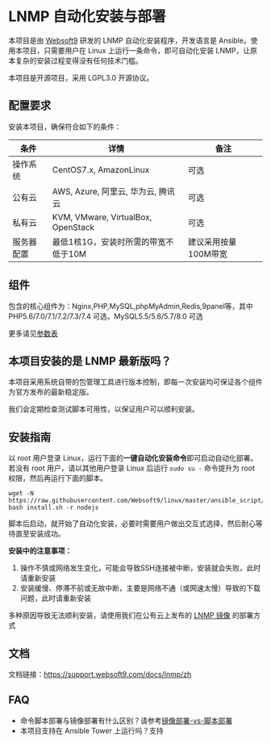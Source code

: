 # LNMP 自动化安装与部署

本项目是由 [Websoft9](http://www.websoft9.com) 研发的 LNMP 自动化安装程序，开发语言是 Ansible。使用本项目，只需要用户在 Linux 上运行一条命令，即可自动化安装 LNMP，让原本复杂的安装过程变得没有任何技术门槛。  

本项目是开源项目，采用 LGPL3.0 开源协议。

## 配置要求

安装本项目，确保符合如下的条件：

| 条件       | 详情       | 备注  |
| ------------ | ------------ | ----- |
| 操作系统       | CentOS7.x, AmazonLinux |  可选  |
| 公有云| AWS, Azure, 阿里云, 华为云, 腾讯云 | 可选 |
| 私有云|  KVM, VMware, VirtualBox, OpenStack | 可选 |
| 服务器配置 | 最低1核1G，安装时所需的带宽不低于10M |  建议采用按量100M带宽 |

## 组件

包含的核心组件为：Nginx,PHP,MySQL,phpMyAdmin,Redis,9panel等，其中 PHP5.6/7.0/7.1/7.2/7.3/7.4 可选，MySQL5.5/5.6/5.7/8.0 可选

更多请见[参数表](/docs/zh/stack-components.md)

## 本项目安装的是 LNMP 最新版吗？

本项目采用系统自带的包管理工具进行版本控制，即每一次安装均可保证各个组件为官方发布的最新稳定版。  

我们会定期检查测试脚本可用性，以保证用户可以顺利安装。

## 安装指南

以 root 用户登录 Linux，运行下面的**一键自动化安装命令**即可启动自动化部署。若没有 root 用户，请以其他用户登录 Linux 后运行 `sudo su -` 命令提升为 root 权限，然后再运行下面的脚本。

```
wget -N https://raw.githubusercontent.com/Websoft9/linux/master/ansible_script/install.sh; bash install.sh -r nodejs
```

脚本后启动，就开始了自动化安装，必要时需要用户做出交互式选择，然后耐心等待直至安装成功。

**安装中的注意事项：**  

1. 操作不慎或网络发生变化，可能会导致SSH连接被中断，安装就会失败，此时请重新安装
2. 安装缓慢、停滞不前或无故中断，主要是网络不通（或网速太慢）导致的下载问题，此时请重新安装

多种原因导致无法顺利安装，请使用我们在公有云上发布的 [LNMP 镜像](https://apps.websoft9.com/lnmp) 的部署方式


## 文档

文档链接：https://support.websoft9.com/docs/lnmp/zh

## FAQ

- 命令脚本部署与镜像部署有什么区别？请参考[镜像部署-vs-脚本部署](https://support.websoft9.com/docs/faq/zh/bz-product.html#镜像部署-vs-脚本部署)
- 本项目支持在 Ansible Tower 上运行吗？支持
